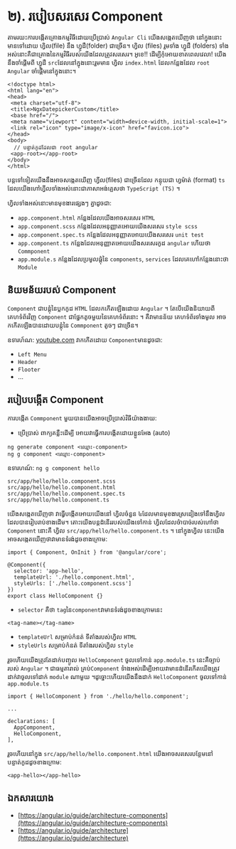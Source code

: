 # ២). របៀបសរសេរ Component
 
 តាមរយះការបង្កើតគ្រោងកម្មវិធីដោយប្រើប្រាស់ `Angular Cli` យើងសង្កេតឃើញថា នៅក្នុងនោះមានទៅដោយ ហ្វិល(file) នឹង ហ្វូដឺ(folder) ជាច្រើន។
 ហ្វិល (files) រួមទាំង ហ្វូដឺ (folders) ទាំងអស់នោះគឺជាគ្រោងនៃកម្មវិធីរបស់យើងដែលត្រូវសរសេរ។ អូខេ!! ដើម្បីកុំអោយខាតពេលវេលា! យើងនឹងចាំផ្ដើមពី ហ្វូដឺ `src`ដែលនៅក្នុងនោះរួមមាន ហ្វិល `index.html` ដែលកន្លែងដែល `root Angular` ចាំផ្ដើមនៅក្នុងនោះ។
 
 ```
 <!doctype html>
<html lang="en">
<head>
  <meta charset="utf-8">
  <title>NgxDatepickerCustom</title>
  <base href="/">
  <meta name="viewport" content="width=device-width, initial-scale=1">
  <link rel="icon" type="image/x-icon" href="favicon.ico">
</head>
<body>
   // បន្ទាត់កូដដែលជា root angular
  <app-root></app-root> 
</body>
</html>

 ```
 បន្ដទៅទៀតយើងនឹងអាចសង្កេតឃើញ ហ្វីល(files) ជាច្រើនដែល កន្ទុយជា ហ្វម៉ាត់ (format) `ts` ដែលយើងហៅហ្វីលទាំងអស់នោះជាភាសាអង់គ្លេសថា `TypeScript (TS)` ។
 
 ហ្វិលទាំងអស់នោះមានមុខងារផ្សេងៗ គ្នាដូចជា:
 - `app.component.html` កន្លែងដែលយើងអាចសរសេរ `HTML`
 - `app.component.scss` កន្លែងដែលអនុញ្ញាតអោយយើងសរសេរ `style scss`
 - `app.component.spec.ts` កន្លែងដែលអនុញ្ញាតអោយយើងសរសេរ `unit test`
 - `app.component.ts` កន្លែងដែលអនុញ្ញាតអោយយើងសរសេរកូដ `angular` ហើយថា `Commponent`
 - `app.module.s` កន្លែងដែលប្រមូលផ្ដុំនៃ `components`, `services` ដែលគេហៅកន្លែងនោះថា `Module`
 
 ## និយមន័យរបស់ Component
 
`Component` ជាបន្ដុំនៃប្លកកូដ `HTML` ដែលកកើតឡើងដោយ `Angular` ។ តែបើយើងនិយាយពីគេហទំព័រវិញ `Component` ជាផ្នែកតូចមួយនៃគេហទំព័រនោះ ។ គឺវាមានន័យ គេហទំព័រទាំងមូល អាចកកើតឡើងបានដោយបន្ដុំនៃ `Commponent` តូចៗ ជាច្រើន។

ឧទារហ៍ណ: [youtube.com](https://www.youtube.com/) វាកកើតដោយ `Component`មានដូចជា:

- `Left Menu`
- `Header`
- `Flooter`
-  ...
 
 ## របៀបបង្កើត Component
 
 ការបង្កើត `Commponent` មួយបានយើងអាចប្រើប្រាស់វិធីយ៉ាងងាយ:
 - ប្រើប្រាស់ ពាក្យគន្លឺះដើម្បី អោយវាធ្វើការបង្កើតដោយខ្លួនអែង (auto)
```
ng generate component <ឈ្មោះ-component>
ng g component <ឈ្មោះ-component>
```
 ឧទារហណ៍: `ng g component hello`
 ```
 src/app/hello/hello.component.scss
 src/app/hello/hello.component.html
 src/app/hello/hello.component.spec.ts
 src/app/hello/hello.component.ts
 ```
 យើងសង្កេតឃើញថា វាធ្វើបង្កើតអោយយើងនៅ ហ្វិលចំនួន ៤ដែលមានមុខងារស្រដៀងទៅនឹងហ្វិលដែលបានរៀបរាប់ខាងដើម។ តោះយើងបន្ដដំនើររបស់យើងទៅកាន់ ហ្វិលដែលចំាបាច់របស់ហៅថា `Component` នោះគឺ ហ្វិល `src/app/hello/hello.component.ts` ។ នៅក្នុងហ្វិល នេះយើងអាចសង្កេតឃេីញថាវាមានទំរង់ដូចខាងក្រោម:
```
import { Component, OnInit } from '@angular/core';

@Component({
  selector: 'app-hello',
  templateUrl: './hello.component.html',
  styleUrls: ['./hello.component.scss']
})
export class HelloComponent {}
```
- `selector` គឺថា `tag`នៃ`component`វាមានទំរង់ដូចខាងក្រោមនេះ
```
<tag-name></tag-name>
```
- `templateUrl` សម្រាប់កំនត់ ទីតាំងរបស់ហ្វិល `HTML`
- `styleUrls` សម្រាប់កំនត់ ទីតាំងរបស់ហ្វិល `style`

រួចហើយយើងត្រូវតែដាក់បញ្ចូល `HelloComponent` ចូលទៅកាន់ `app.module.ts` នេះគឺច្បាប់របស់ `Angular` ។ ជាធម្មតារាល់ គ្រប់`Component` ទំាងអស់ដើម្បីអោយវាមានដំនើរកើតយើងត្រូវដាក់វាចូលទៅដាក់ `module` ណាមួយ ។ដូច្នោះហើយយើងនឹងដាក់ `HelloComponent` ចូលទៅកាន់ `app.module.ts`
```
import { HelloComponent } from './hello/hello.component';

...

declarations: [
  AppComponent,
  HelloComponent,
],
```

រួចហើយនៅក្នុង `src/app/hello/hello.component.html` យើងអាចសរសេរបន្ថែមនៅបន្ទាត់កូដដូចខាងក្រោម:

```
<app-hello></app-hello>
```

## ឯកសារយោង
- [https://angular.io/guide/architecture-components](https://angular.io/guide/architecture-components)
- [https://angular.io/guide/architecture](https://angular.io/guide/architecture)
